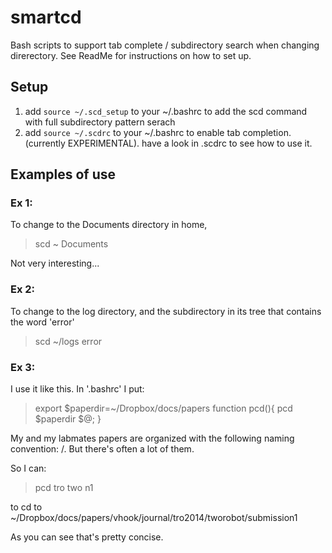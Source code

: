 # smartcd
Bash scripts to support tab complete / subdirectory search when changing direrectory. See ReadMe for instructions on how to set up.

## Setup

1. add `source ~/.scd_setup` to your ~/.bashrc to add the scd command with full subdirectory pattern serach
2. add `source ~/.scdrc` to your ~/.bashrc to enable tab completion. (currently EXPERIMENTAL). have a look in .scdrc to see how to use it.

## Examples of use

### Ex 1: 

To change to the Documents directory in home, 

> scd ~ Documents

Not very interesting...

### Ex 2:

To change to the log directory, and the subdirectory in its tree that contains the word 'error'

> scd ~/logs error

### Ex 3: 

I use it like this. In '.bashrc' I put:

> export $paperdir=~/Dropbox/docs/papers
> function pcd(){ pcd $paperdir $@; }

My and my labmates papers are organized with the following naming convention: <conf><year><subject>/<submission number>. But there's often a lot of them.

So I can:

> pcd tro two n1

to cd to ~/Dropbox/docs/papers/vhook/journal/tro2014/tworobot/submission1

As you can see that's pretty concise.

